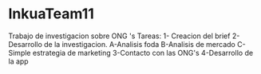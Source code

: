 # InkuaTeam11
Trabajo de investigacion sobre ONG  's
Tareas:
1- Creacion del brief
2-Desarrollo de la investigacion. A-Analisis foda B-Analisis de mercado C-Simple estrategia de marketing
3-Contacto con las ONG's
4-Desarrollo de la app
